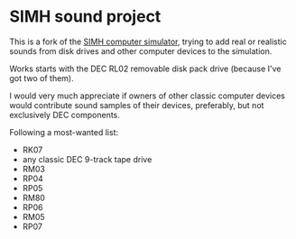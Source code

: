 #  SIMH sound project

This is a fork of the [SIMH computer simulator](https://github.com/open-simh/simh), trying to add real or realistic sounds from disk drives and other computer devices to the simulation.

Works starts with the DEC RL02 removable disk pack drive (because I've got two of them).

I would very much appreciate if owners of other classic computer devices would contribute sound samples of their devices, preferably, but not exclusively DEC components.

Following a most-wanted list:
- RK07
- any classic DEC 9-track tape drive
- RM03
- RP04
- RP05
- RM80
- RP06
- RM05
- RP07
